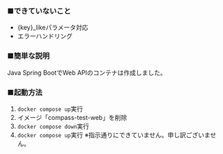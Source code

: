 ### ■できていないこと
* {key}_likeパラメータ対応
* エラーハンドリング


### ■簡単な説明
Java Spring BootでWeb APIのコンテナは作成しました。

### ■起動方法
1. `docker compose up`実行
2. イメージ「compass-test-web」を削除
3. `docker compose down`実行
4. `docker compose up`実行
※指示通りにできていません。申し訳ございません。
